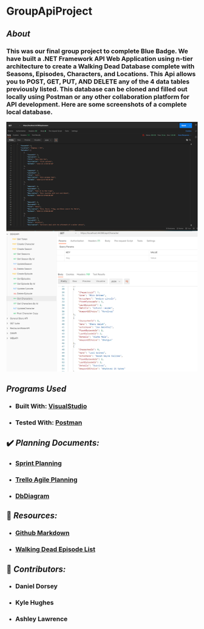 # GroupApiProject

## *About*
### This was our final group project to complete Blue Badge. We have built a .NET Framework API Web Application using n-tier architecture to create a Walking Dead Database complete with Seasons, Episodes, Characters, and Locations. This Api allows you to POST, GET, PUT, AND DELETE any of the 4 data tables previously listed. This database can be cloned and filled out locally using Postman or any other collaboration platform for API development. Here are some screenshots of a complete local database.
![Seasons and Episodes](https://github.com/ashleylawrence836/GroupApiProject/blob/develop/Assets/GetSeasons.PNG "Seasons and Episodes")
![Characters](https://github.com/ashleylawrence836/GroupApiProject/blob/develop/Assets/GetCharacters.PNG "Characters")

## *Programs Used*
* ### Built With: [VisualStudio](https://visualstudio.microsoft.com/)
* ### Tested With: [Postman](https://www.postman.com/)

## :heavy_check_mark: *Planning Documents:*
* ### [Sprint Planning](https://docs.google.com/document/d/1rpOEOMKtr0fG7Nkg6Zpvg0ShkVS2vitRREchStZhi-c/edit?usp=sharing)
* ### [Trello Agile Planning](https://trello.com/b/8Oj9sSLx/presentationwalkingdeadproject)
* ### [DbDiagram](https://dbdiagram.io/d/6041306cfcdcb6230b22a3e2)


## :open_book: *Resources:*
* ### [Github Markdown](https://guides.github.com/features/mastering-markdown)
* ### [Walking Dead Episode List](https://en.wikipedia.org/wiki/List_of_The_Walking_Dead_episodes)


## :busts_in_silhouette: *Contributors:*
* ### Daniel Dorsey
* ### Kyle Hughes
* ### Ashley Lawrence

